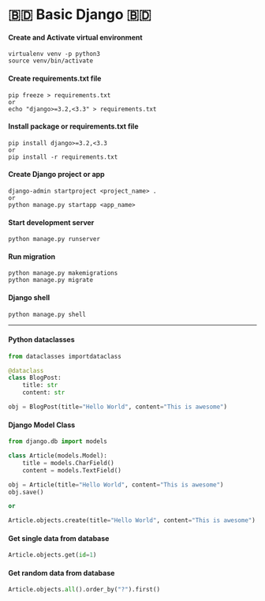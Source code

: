 # :bangladesh: Basic Django :bangladesh:

#### Create and Activate virtual environment

```shell
virtualenv venv -p python3
source venv/bin/activate
```

#### Create requirements.txt file

```shell
pip freeze > requirements.txt
or
echo "django>=3.2,<3.3" > requirements.txt
```

#### Install package or requirements.txt file

```shell
pip install django>=3.2,<3.3
or
pip install -r requirements.txt
```

#### Create Django project or app

```shell
django-admin startproject <project_name> .
or
python manage.py startapp <app_name>
```

#### Start development server

```shell
python manage.py runserver
```

#### Run migration

```shell
python manage.py makemigrations
python manage.py migrate
```

#### Django shell

```sh
python manage.py shell
```

---

#### Python dataclasses

```python
from dataclasses importdataclass

@dataclass
class BlogPost:
    title: str
    content: str

obj = BlogPost(title="Hello World", content="This is awesome")
```

#### Django Model Class

```python
from django.db import models

class Article(models.Model):
    title = models.CharField()
    content = models.TextField()

obj = Article(title="Hello World", content="This is awesome")
obj.save()

or

Article.objects.create(title="Hello World", content="This is awesome")
```

#### Get single data from database

```python
Article.objects.get(id=1)
```

#### Get random data from database

```python
Article.objects.all().order_by("?").first()
```
